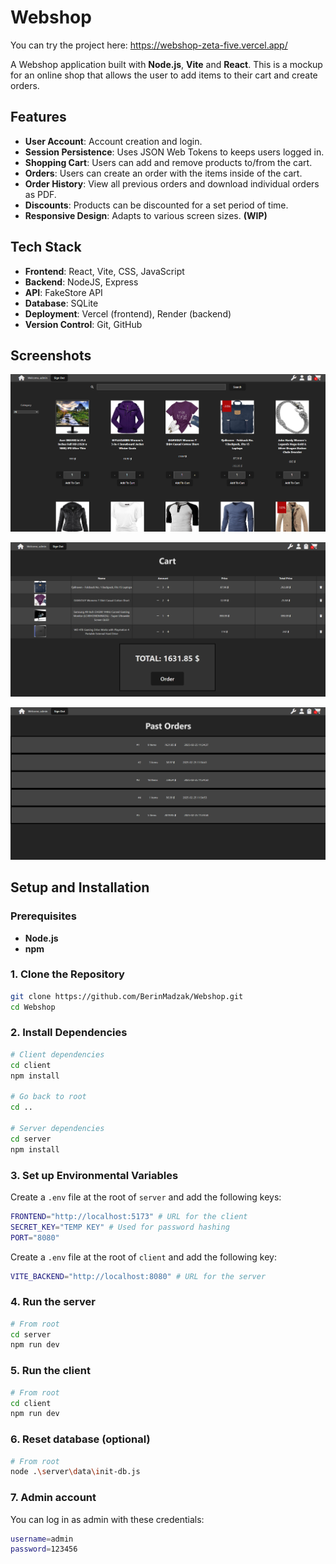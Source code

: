 # Webshop 

You can try the project here: https://webshop-zeta-five.vercel.app/

A Webshop application built with **Node.js**, **Vite** and **React**. This is a mockup for an online shop that allows the user to add items to their cart and create orders.

## Features
- **User Account**: Account creation and login.
- **Session Persistence**: Uses JSON Web Tokens to keeps users logged in.
- **Shopping Cart**: Users can add and remove products to/from the cart.
- **Orders**: Users can create an order with the items inside of the cart.
- **Order History**: View all previous orders and download individual orders as PDF.
- **Discounts**: Products can be discounted for a set period of time.
- **Responsive Design**: Adapts to various screen sizes. **(WIP)**

## Tech Stack
- **Frontend**: React, Vite, CSS, JavaScript
- **Backend**: NodeJS, Express
- **API**: FakeStore API
- **Database**: SQLite
- **Deployment**: Vercel (frontend), Render (backend)
- **Version Control**: Git, GitHub

## Screenshots
![Screenshot1](./screenshots/screenshot1.png)

![Screenshot2](./screenshots/screenshot2.png)

![Screenshot3](./screenshots/screenshot3.png)


## Setup and Installation

### Prerequisites
- **Node.js**
- **npm**

### 1. Clone the Repository
```bash
git clone https://github.com/BerinMadzak/Webshop.git
cd Webshop
```

### 2. Install Dependencies
```bash
# Client dependencies
cd client
npm install

# Go back to root
cd ..

# Server dependencies
cd server
npm install
```
### 3. Set up Environmental Variables
Create a `.env` file at the root of `server` and add the following keys: 
```bash
FRONTEND="http://localhost:5173" # URL for the client
SECRET_KEY="TEMP KEY" # Used for password hashing
PORT="8080"
```

Create a `.env` file at the root of `client` and add the following key:
```bash
VITE_BACKEND="http://localhost:8080" # URL for the server
```

### 4. Run the server
```bash
# From root 
cd server
npm run dev
```

### 5. Run the client
```bash
# From root
cd client
npm run dev
```

### 6. Reset database (optional)
```bash
# From root
node .\server\data\init-db.js
```

### 7. Admin account 
You can log in as admin with these credentials:
```bash
username=admin
password=123456
```
